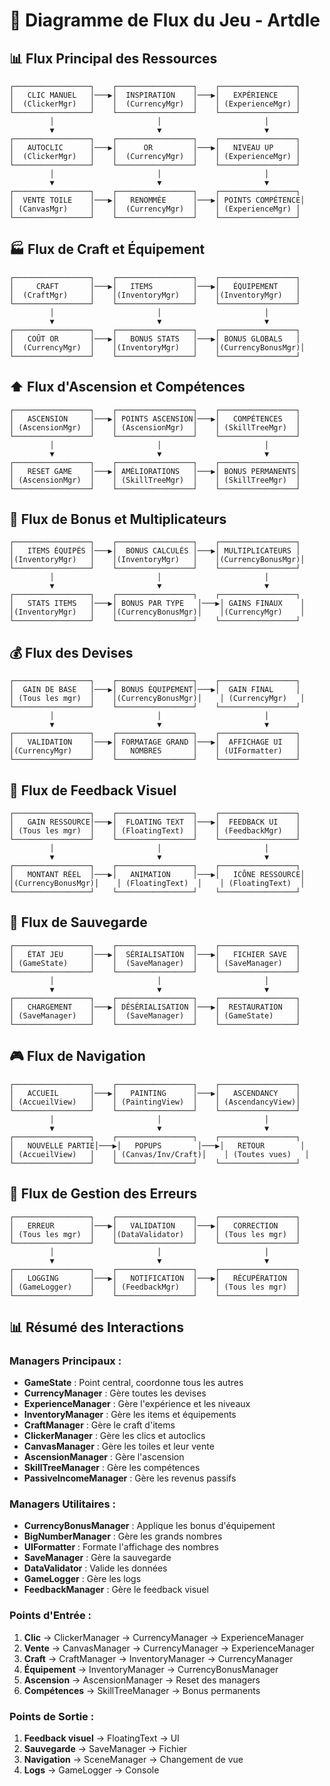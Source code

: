 # 🔄 Diagramme de Flux du Jeu - Artdle

## 📊 **Flux Principal des Ressources**

```
┌─────────────────┐    ┌─────────────────┐    ┌─────────────────┐
│   CLIC MANUEL   │───▶│  INSPIRATION    │───▶│   EXPÉRIENCE    │
│  (ClickerMgr)   │    │  (CurrencyMgr)  │    │ (ExperienceMgr) │
└─────────────────┘    └─────────────────┘    └─────────────────┘
         │                       │                       │
         ▼                       ▼                       ▼
┌─────────────────┐    ┌─────────────────┐    ┌─────────────────┐
│   AUTOCLIC      │───▶│      OR         │───▶│   NIVEAU UP     │
│  (ClickerMgr)   │    │  (CurrencyMgr)  │    │ (ExperienceMgr) │
└─────────────────┘    └─────────────────┘    └─────────────────┘
         │                       │                       │
         ▼                       ▼                       ▼
┌─────────────────┐    ┌─────────────────┐    ┌─────────────────┐
│  VENTE TOILE    │───▶│   RENOMMÉE      │───▶│ POINTS COMPÉTENCE│
│ (CanvasMgr)     │    │  (CurrencyMgr)  │    │ (ExperienceMgr) │
└─────────────────┘    └─────────────────┘    └─────────────────┘
```

## 🏭 **Flux de Craft et Équipement**

```
┌─────────────────┐    ┌─────────────────┐    ┌─────────────────┐
│     CRAFT       │───▶│   ITEMS         │───▶│   ÉQUIPEMENT    │
│  (CraftMgr)     │    │(InventoryMgr)   │    │(InventoryMgr)   │
└─────────────────┘    └─────────────────┘    └─────────────────┘
         │                       │                       │
         ▼                       ▼                       ▼
┌─────────────────┐    ┌─────────────────┐    ┌─────────────────┐
│   COÛT OR       │───▶│   BONUS STATS   │───▶│ BONUS GLOBALS   │
│  (CurrencyMgr)  │    │(InventoryMgr)   │    │(CurrencyBonusMgr)│
└─────────────────┘    └─────────────────┘    └─────────────────┘
```

## ⬆️ **Flux d'Ascension et Compétences**

```
┌─────────────────┐    ┌─────────────────┐    ┌─────────────────┐
│   ASCENSION     │───▶│ POINTS ASCENSION│───▶│   COMPÉTENCES   │
│ (AscensionMgr)  │    │ (AscensionMgr)  │    │ (SkillTreeMgr)  │
└─────────────────┘    └─────────────────┘    └─────────────────┘
         │                       │                       │
         ▼                       ▼                       ▼
┌─────────────────┐    ┌─────────────────┐    ┌─────────────────┐
│   RESET GAME    │───▶│ AMÉLIORATIONS   │───▶│ BONUS PERMANENTS│
│ (AscensionMgr)  │    │ (SkillTreeMgr)  │    │ (SkillTreeMgr)  │
└─────────────────┘    └─────────────────┘    └─────────────────┘
```

## 🔄 **Flux de Bonus et Multiplicateurs**

```
┌─────────────────┐    ┌─────────────────┐    ┌─────────────────┐
│   ITEMS ÉQUIPÉS │───▶│  BONUS CALCULÉS │───▶│ MULTIPLICATEURS │
│(InventoryMgr)   │    │(InventoryMgr)   │    │(CurrencyBonusMgr)│
└─────────────────┘    └─────────────────┘    └─────────────────┘
         │                       │                       │
         ▼                       ▼                       ▼
┌─────────────────┐    ┌─────────────────┐    ┌─────────────────┐
│   STATS ITEMS   │───▶│ BONUS PAR TYPE   │───▶│ GAINS FINAUX    │
│(InventoryMgr)   │    │(CurrencyBonusMgr)│    │(CurrencyMgr)    │
└─────────────────┘    └─────────────────┘    └─────────────────┘
```

## 💰 **Flux des Devises**

```
┌─────────────────┐    ┌─────────────────┐    ┌─────────────────┐
│  GAIN DE BASE   │───▶│ BONUS ÉQUIPEMENT│───▶│  GAIN FINAL     │
│ (Tous les mgr)  │    │(CurrencyBonusMgr)│    │ (CurrencyMgr)   │
└─────────────────┘    └─────────────────┘    └─────────────────┘
         │                       │                       │
         ▼                       ▼                       ▼
┌─────────────────┐    ┌─────────────────┐    ┌─────────────────┐
│   VALIDATION    │───▶│ FORMATAGE GRAND │───▶│  AFFICHAGE UI   │
│(CurrencyMgr)    │    │   NOMBRES       │    │ (UIFormatter)   │
└─────────────────┘    └─────────────────┘    └─────────────────┘
```

## 🎯 **Flux de Feedback Visuel**

```
┌─────────────────┐    ┌─────────────────┐    ┌─────────────────┐
│   GAIN RESSOURCE│───▶│  FLOATING TEXT  │───▶│  FEEDBACK UI    │
│ (Tous les mgr)  │    │ (FloatingText)  │    │ (FeedbackMgr)   │
└─────────────────┘    └─────────────────┘    └─────────────────┘
         │                       │                       │
         ▼                       ▼                       ▼
┌─────────────────┐    ┌─────────────────┐    ┌─────────────────┐
│   MONTANT RÉEL  │───▶│   ANIMATION     │───▶│   ICÔNE RESSOURCE│
│(CurrencyBonusMgr)│    │ (FloatingText)  │    │ (FloatingText)  │
└─────────────────┘    └─────────────────┘    └─────────────────┘
```

## 🔄 **Flux de Sauvegarde**

```
┌─────────────────┐    ┌─────────────────┐    ┌─────────────────┐
│   ÉTAT JEU      │───▶│  SÉRIALISATION  │───▶│   FICHIER SAVE  │
│ (GameState)     │    │  (SaveManager)  │    │ (SaveManager)   │
└─────────────────┘    └─────────────────┘    └─────────────────┘
         │                       │                       │
         ▼                       ▼                       ▼
┌─────────────────┐    ┌─────────────────┐    ┌─────────────────┐
│   CHARGEMENT    │───▶│ DÉSÉRIALISATION │───▶│  RESTAURATION   │
│ (SaveManager)   │    │  (SaveManager)  │    │ (GameState)     │
└─────────────────┘    └─────────────────┘    └─────────────────┘
```

## 🎮 **Flux de Navigation**

```
┌─────────────────┐    ┌─────────────────┐    ┌─────────────────┐
│   ACCUEIL       │───▶│   PAINTING      │───▶│   ASCENDANCY    │
│ (AccueilView)   │    │ (PaintingView)  │    │ (AscendancyView)│
└─────────────────┘    └─────────────────┘    └─────────────────┘
         │                       │                       │
         ▼                       ▼                       ▼
┌─────────────────┐    ┌─────────────────┐    ┌─────────────────┐
│   NOUVELLE PARTIE│───▶│   POPUPS        │───▶│   RETOUR        │
│ (AccueilView)   │    │ (Canvas/Inv/Craft)│    │ (Toutes vues)   │
└─────────────────┘    └─────────────────┘    └─────────────────┘
```

## 🔧 **Flux de Gestion des Erreurs**

```
┌─────────────────┐    ┌─────────────────┐    ┌─────────────────┐
│   ERREUR        │───▶│   VALIDATION    │───▶│   CORRECTION    │
│ (Tous les mgr)  │    │(DataValidator)  │    │ (Tous les mgr)  │
└─────────────────┘    └─────────────────┘    └─────────────────┘
         │                       │                       │
         ▼                       ▼                       ▼
┌─────────────────┐    ┌─────────────────┐    ┌─────────────────┐
│   LOGGING       │───▶│   NOTIFICATION  │───▶│   RÉCUPÉRATION  │
│ (GameLogger)    │    │ (FeedbackMgr)   │    │ (Tous les mgr)  │
└─────────────────┘    └─────────────────┘    └─────────────────┘
```

## 📊 **Résumé des Interactions**

### **Managers Principaux :**
- **GameState** : Point central, coordonne tous les autres
- **CurrencyManager** : Gère toutes les devises
- **ExperienceManager** : Gère l'expérience et les niveaux
- **InventoryManager** : Gère les items et équipements
- **CraftManager** : Gère le craft d'items
- **ClickerManager** : Gère les clics et autoclics
- **CanvasManager** : Gère les toiles et leur vente
- **AscensionManager** : Gère l'ascension
- **SkillTreeManager** : Gère les compétences
- **PassiveIncomeManager** : Gère les revenus passifs

### **Managers Utilitaires :**
- **CurrencyBonusManager** : Applique les bonus d'équipement
- **BigNumberManager** : Gère les grands nombres
- **UIFormatter** : Formate l'affichage des nombres
- **SaveManager** : Gère la sauvegarde
- **DataValidator** : Valide les données
- **GameLogger** : Gère les logs
- **FeedbackManager** : Gère le feedback visuel

### **Points d'Entrée :**
1. **Clic** → ClickerManager → CurrencyManager → ExperienceManager
2. **Vente** → CanvasManager → CurrencyManager → ExperienceManager
3. **Craft** → CraftManager → InventoryManager → CurrencyManager
4. **Équipement** → InventoryManager → CurrencyBonusManager
5. **Ascension** → AscensionManager → Reset des managers
6. **Compétences** → SkillTreeManager → Bonus permanents

### **Points de Sortie :**
1. **Feedback visuel** → FloatingText → UI
2. **Sauvegarde** → SaveManager → Fichier
3. **Navigation** → SceneManager → Changement de vue
4. **Logs** → GameLogger → Console
